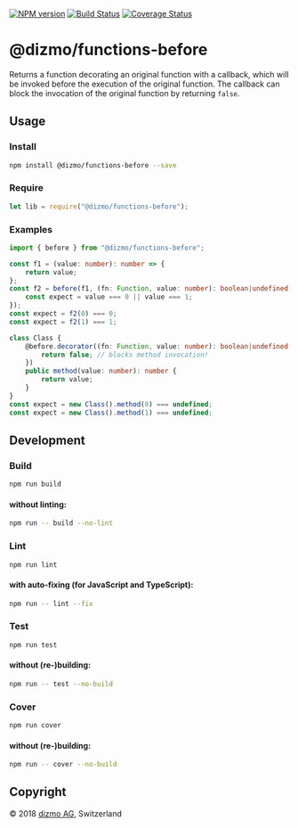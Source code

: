 [![NPM version](https://badge.fury.io/js/%40dizmo%2Ffunctions-before.svg)](https://npmjs.org/package/@dizmo/functions-before)
[![Build Status](https://travis-ci.org/dizmo/functions-before.svg?branch=master)](https://travis-ci.org/dizmo/functions-before)
[![Coverage Status](https://coveralls.io/repos/github/dizmo/functions-before/badge.svg?branch=master)](https://coveralls.io/github/dizmo/functions-before?branch=master)

# @dizmo/functions-before
Returns a function decorating an original function with a callback, which will be invoked before the execution of the original function. The callback can block the invocation of the original function by returning `false`.

## Usage
### Install
```sh
npm install @dizmo/functions-before --save
```
### Require
```javascript
let lib = require("@dizmo/functions-before");
```
### Examples
```typescript
import { before } from "@dizmo/functions-before";
```
```typescript
const f1 = (value: number): number => {
    return value;
};
const f2 = before(f1, (fn: Function, value: number): boolean|undefined => {
    const expect = value === 0 || value === 1;
});
const expect = f2(0) === 0;
const expect = f2(1) === 1;
```
```typescript
class Class {
    @before.decorator((fn: Function, value: number): boolean|undefined => {
        return false; // blocks method invocation!
    })
    public method(value: number): number {
        return value;
    }
}
const expect = new Class().method(0) === undefined;
const expect = new Class().method(1) === undefined;
```
## Development
### Build
```sh
npm run build
```
#### without linting:
```sh
npm run -- build --no-lint
```
### Lint
```sh
npm run lint
```
#### with auto-fixing (for JavaScript and TypeScript):
```sh
npm run -- lint --fix
```
### Test
```sh
npm run test
```
#### without (re-)building:
```sh
npm run -- test --no-build
```
### Cover
```sh
npm run cover
```
#### without (re-)building:
```sh
npm run -- cover --no-build
```

## Copyright

 © 2018 [dizmo AG](http://dizmo.com/), Switzerland
